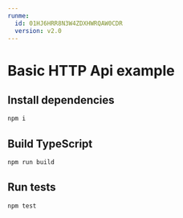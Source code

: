 ```yaml
---
runme:
  id: 01HJ6HRR8N3W4ZDXHWRQAW0CDR
  version: v2.0
---
```


# Basic HTTP Api example

## Install dependencies

```sh {"id":"01HJ6HT634V0GF8TJXN43XTJ6Q","name":"install"}
npm i
```

## Build TypeScript

```sh {"id":"01HJ6MNKGXE3MP7VTEFBZ96AAR","name":"build"}
npm run build
```

## Run tests

```sh {"id":"01HJ6HTQA87DKZEW7FTY24YA3J","name":"test"}
npm test
```